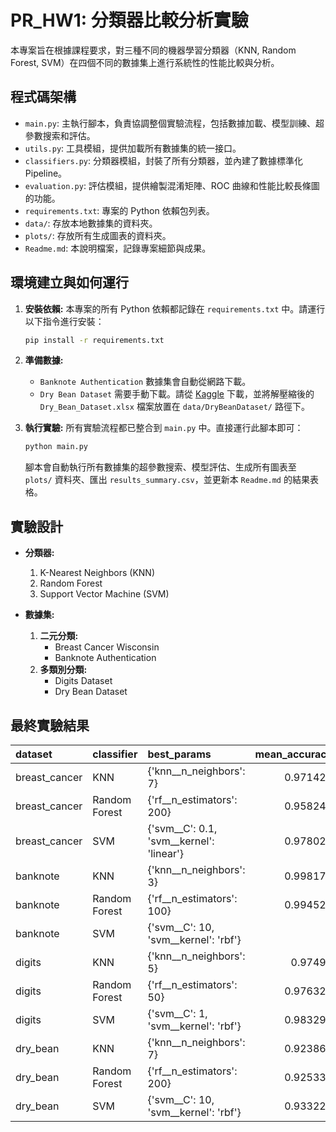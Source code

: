 # PR_HW1: 分類器比較分析實驗

本專案旨在根據課程要求，對三種不同的機器學習分類器（KNN, Random Forest, SVM）在四個不同的數據集上進行系統性的性能比較與分析。

## 程式碼架構

- `main.py`: 主執行腳本，負責協調整個實驗流程，包括數據加載、模型訓練、超參數搜索和評估。
- `utils.py`: 工具模組，提供加載所有數據集的統一接口。
- `classifiers.py`: 分類器模組，封裝了所有分類器，並內建了數據標準化 Pipeline。
- `evaluation.py`: 評估模組，提供繪製混淆矩陣、ROC 曲線和性能比較長條圖的功能。
- `requirements.txt`: 專案的 Python 依賴包列表。
- `data/`: 存放本地數據集的資料夾。
- `plots/`: 存放所有生成圖表的資料夾。
- `Readme.md`: 本說明檔案，記錄專案細節與成果。

## 環境建立與如何運行

1.  **安裝依賴:**
    本專案的所有 Python 依賴都記錄在 `requirements.txt` 中。請運行以下指令進行安裝：
    ```bash
    pip install -r requirements.txt
    ```

2.  **準備數據:**
    - `Banknote Authentication` 數據集會自動從網路下載。
    - `Dry Bean Dataset` 需要手動下載。請從 [Kaggle](https://www.kaggle.com/datasets/muratkokludataset/dry-bean-dataset) 下載，並將解壓縮後的 `Dry_Bean_Dataset.xlsx` 檔案放置在 `data/DryBeanDataset/` 路徑下。

3.  **執行實驗:**
    所有實驗流程都已整合到 `main.py` 中。直接運行此腳本即可：
    ```bash
    python main.py
    ```
    腳本會自動執行所有數據集的超參數搜索、模型評估、生成所有圖表至 `plots/` 資料夾、匯出 `results_summary.csv`，並更新本 `Readme.md` 的結果表格。


## 實驗設計

- **分類器:**
  1. K-Nearest Neighbors (KNN)
  2. Random Forest
  3. Support Vector Machine (SVM)

- **數據集:**
  1. **二元分類:**
     - Breast Cancer Wisconsin
     - Banknote Authentication
  2. **多類別分類:**
     - Digits Dataset
     - Dry Bean Dataset

## 最終實驗結果

| dataset       | classifier    | best_params                              |   mean_accuracy |   mean_precision |   mean_recall |   mean_f1_score |      auc |
|:--------------|:--------------|:-----------------------------------------|----------------:|-----------------:|--------------:|----------------:|---------:|
| breast_cancer | KNN           | {'knn__n_neighbors': 7}                  |        0.971429 |         0.972631 |      0.966512 |        0.969193 | 0.988426 |
| breast_cancer | Random Forest | {'rf__n_estimators': 200}                |        0.958242 |         0.955545 |      0.955986 |        0.955356 | 0.993221 |
| breast_cancer | SVM           | {'svm__C': 0.1, 'svm__kernel': 'linear'} |        0.978022 |         0.980659 |      0.972962 |        0.976215 | 0.993717 |
| banknote      | KNN           | {'knn__n_neighbors': 3}                  |        0.998178 |         0.997969 |      0.998361 |        0.998157 | 1        |
| banknote      | Random Forest | {'rf__n_estimators': 100}                |        0.994529 |         0.994112 |      0.994874 |        0.994468 | 1        |
| banknote      | SVM           | {'svm__C': 10, 'svm__kernel': 'rbf'}     |        1        |         1        |      1        |        1        | 1        |
| digits        | KNN           | {'knn__n_neighbors': 5}                  |        0.97493  |         0.975774 |      0.974852 |        0.974785 | 0.995028 |
| digits        | Random Forest | {'rf__n_estimators': 50}                 |        0.976326 |         0.976895 |      0.976226 |        0.976044 | 0.99866  |
| digits        | SVM           | {'svm__C': 1, 'svm__kernel': 'rbf'}      |        0.983297 |         0.983805 |      0.983221 |        0.983219 | 0.999454 |
| dry_bean      | KNN           | {'knn__n_neighbors': 7}                  |        0.923861 |         0.937511 |      0.934165 |        0.9356   | 0.985772 |
| dry_bean      | Random Forest | {'rf__n_estimators': 200}                |        0.925331 |         0.937882 |      0.934889 |        0.936256 | 0.993243 |
| dry_bean      | SVM           | {'svm__C': 10, 'svm__kernel': 'rbf'}     |        0.933229 |         0.945989 |      0.942785 |        0.944291 | 0.99459  |